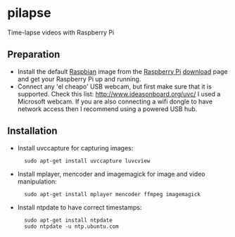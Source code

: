 pilapse
=======

Time-lapse videos with Raspberry Pi

Preparation
-----------

* Install the default [Raspbian](http://www.raspbian.org/) image from the 
  [Raspberry Pi](http://www.raspberrypi.org) [download](http://www.raspberrypi.org/downloads) 
  page and get your Raspberry Pi up and running.
* Connect any 'el cheapo' USB webcam, but first make sure that it is supported. Check this list: http://www.ideasonboard.org/uvc/
  I used a Microsoft webcam.
  If you are also connecting a wifi dongle to have network access then I recommend using a powered USB hub.

Installation
------------
* Install uvccapture for capturing images:

        sudo apt-get install uvccapture luvcview

* Install mplayer, mencoder and imagemagick for image and video manipulation:

        sudo apt-get install mplayer mencoder ffmpeg imagemagick

* Install ntpdate to have correct timestamps:

        sudo apt-get install ntpdate
        sudo ntpdate -u ntp.ubuntu.com
